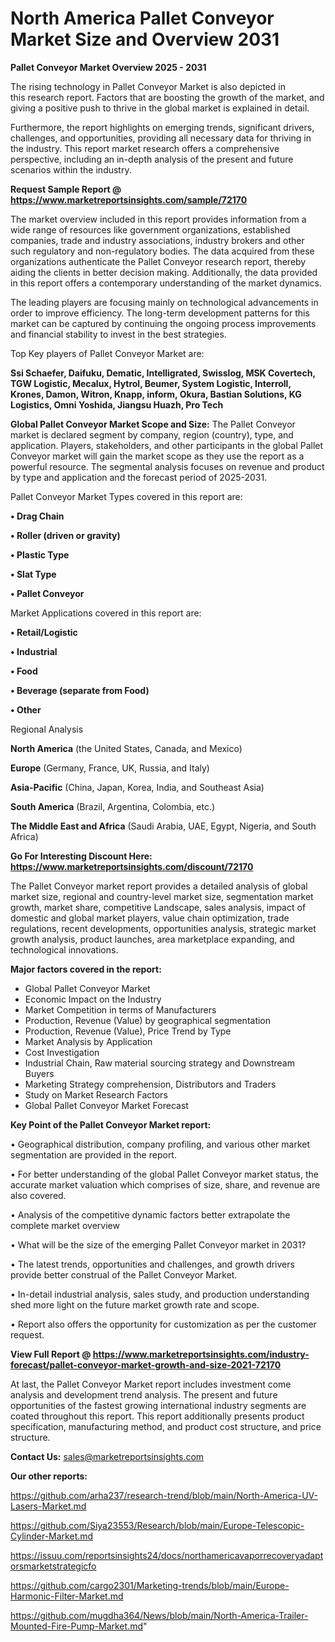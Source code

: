 # North America Pallet Conveyor Market Size and Overview 2031

<Strong> Pallet Conveyor Market Overview 2025 - 2031</strong>

The rising technology in Pallet Conveyor Market is also depicted in this research report. Factors that are boosting the growth of the market, and giving a positive push to thrive in the global market is explained in detail.

Furthermore, the report highlights on emerging trends, significant drivers, challenges, and opportunities, providing all necessary data for thriving in the industry. This report market research offers a comprehensive perspective, including an in-depth analysis of the present and future scenarios within the industry.

<strong>Request Sample Report @ <a href=https://www.marketreportsinsights.com/sample/72170>https://www.marketreportsinsights.com/sample/72170</a></strong>

The market overview included in this report provides information from a wide range of resources like government organizations, established companies, trade and industry associations, industry brokers and other such regulatory and non-regulatory bodies. The data acquired from these organizations authenticate the Pallet Conveyor research report, thereby aiding the clients in better decision making. Additionally, the data provided in this report offers a contemporary understanding of the market dynamics.

The leading players are focusing mainly on technological advancements in order to improve efficiency. The long-term development patterns for this market can be captured by continuing the ongoing process improvements and financial stability to invest in the best strategies.

Top Key players of Pallet Conveyor Market are:

<strong>Ssi Schaefer, Daifuku, Dematic, Intelligrated, Swisslog, MSK Covertech, TGW Logistic, Mecalux, Hytrol, Beumer, System Logistic, Interroll, Krones, Damon, Witron, Knapp, inform, Okura, Bastian Solutions, KG Logistics, Omni Yoshida, Jiangsu Huazh, Pro Tech</strong>

<strong><b>Global Pallet Conveyor Market Scope and Size:</b></strong>
The Pallet Conveyor market is declared segment by company, region (country), type, and application. Players, stakeholders, and other participants in the global Pallet Conveyor market will gain the market scope as they use the report as a powerful resource. The segmental analysis focuses on revenue and product by type and application and the forecast period of 2025-2031.

Pallet Conveyor Market Types covered in this report are:

<strong>• Drag Chain

• Roller (driven or gravity)

• Plastic Type

• Slat Type

• Pallet Conveyor</strong>

Market Applications covered in this report are:

<strong>• Retail/Logistic

• Industrial

• Food

• Beverage (separate from Food)

• Other</strong> 

Regional Analysis

<strong>North America</strong> (the United States, Canada, and Mexico)

<strong>Europe</strong> (Germany, France, UK, Russia, and Italy)

<strong>Asia-Pacific</strong> (China, Japan, Korea, India, and Southeast Asia)

<strong>South America</strong> (Brazil, Argentina, Colombia, etc.)

<strong>The Middle East and Africa</strong> (Saudi Arabia, UAE, Egypt, Nigeria, and South Africa)

<strong>Go For Interesting Discount Here: <a href=https://www.marketreportsinsights.com/discount/72170>https://www.marketreportsinsights.com/discount/72170</a></strong>

The Pallet Conveyor market report provides a detailed analysis of global market size, regional and country-level market size, segmentation market growth, market share, competitive Landscape, sales analysis, impact of domestic and global market players, value chain optimization, trade regulations, recent developments, opportunities analysis, strategic market growth analysis, product launches, area marketplace expanding, and technological innovations.

<strong><b>Major factors covered in the report:</b></strong>
<ul>
  <li>Global Pallet Conveyor Market </li>
  <li>Economic Impact on the Industry</li>
  <li>Market Competition in terms of Manufacturers</li>
  <li>Production, Revenue (Value) by geographical segmentation</li>
  <li>Production, Revenue (Value), Price Trend by Type</li>
  <li>Market Analysis by Application</li>
  <li>Cost Investigation</li>
  <li>Industrial Chain, Raw material sourcing strategy and Downstream Buyers</li>
  <li>Marketing Strategy comprehension, Distributors and Traders</li>
  <li>Study on Market Research Factors</li>
  <li>Global Pallet Conveyor Market Forecast</li>
</ul>

<strong><b>Key Point of the Pallet Conveyor Market report:</b></strong>

• Geographical distribution, company profiling, and various other market segmentation are provided in the report.

• For better understanding of the global Pallet Conveyor market status, the accurate market valuation which comprises of size, share, and revenue are also covered.

• Analysis of the competitive dynamic factors better extrapolate the complete market overview

• What will be the size of the emerging Pallet Conveyor market in 2031?

• The latest trends, opportunities and challenges, and growth drivers provide better construal of the Pallet Conveyor Market.

• In-detail industrial analysis, sales study, and production understanding shed more light on the future market growth rate and scope.

• Report also offers the opportunity for customization as per the customer request.

<strong><b>View Full Report @ <a href=https://www.marketreportsinsights.com/industry-forecast/pallet-conveyor-market-growth-and-size-2021-72170>https://www.marketreportsinsights.com/industry-forecast/pallet-conveyor-market-growth-and-size-2021-72170</a></b></strong>


At last, the Pallet Conveyor Market report includes investment come analysis and development trend analysis. The present and future opportunities of the fastest growing international industry segments are coated throughout this report. This report additionally presents product specification, manufacturing method, and product cost structure, and price structure.

<strong>Contact Us:</strong>
sales@marketreportsinsights.com

<strong>Our other reports:</strong>

<a href=https://github.com/arha237/research-trend/blob/main/North-America-UV-Lasers-Market.md>https://github.com/arha237/research-trend/blob/main/North-America-UV-Lasers-Market.md</a>

<a href=https://github.com/Siya23553/Research/blob/main/Europe-Telescopic-Cylinder-Market.md>https://github.com/Siya23553/Research/blob/main/Europe-Telescopic-Cylinder-Market.md</a>

<a href=https://issuu.com/reportsinsights24/docs/northamericavaporrecoveryadaptorsmarketstrategicfo>https://issuu.com/reportsinsights24/docs/northamericavaporrecoveryadaptorsmarketstrategicfo</a>

<a href=https://github.com/cargo2301/Marketing-trends/blob/main/Europe-Harmonic-Filter-Market.md>https://github.com/cargo2301/Marketing-trends/blob/main/Europe-Harmonic-Filter-Market.md</a>

<a href=https://github.com/mugdha364/News/blob/main/North-America-Trailer-Mounted-Fire-Pump-Market.md>https://github.com/mugdha364/News/blob/main/North-America-Trailer-Mounted-Fire-Pump-Market.md</a>"
